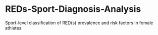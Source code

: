 # REDs-Sport-Diagnosis-Analysis
Sport-level classification of RED(s) prevalence and risk factors in female athletes
